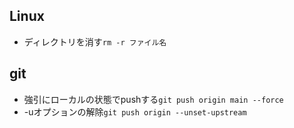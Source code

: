 ## Linux
- ディレクトリを消す`rm -r ファイル名`

## git
- 強引にローカルの状態でpushする`git push origin main --force`
- -uオプションの解除`git push origin --unset-upstream`
